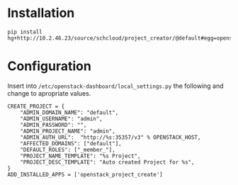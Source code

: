 # Installation

    pip install hg+http://10.2.46.23/source/schcloud/project_creator/@default#egg=openstack_project_create

# Configuration
Insert into ```/etc/openstack-dashboard/local_settings.py``` the following and change
to apropriate values.

    CREATE_PROJECT = {
        "ADMIN_DOMAIN_NAME": "default",
        "ADMIN_USERNAME": "admin",
        "ADMIN_PASSWORD": "",
        "ADMIN_PROJECT_NAME": "admin",
        "ADMIN_AUTH_URL":  "http://%s:35357/v3" % OPENSTACK_HOST,
        "AFFECTED_DOMAINS": ["default"],
        "DEFAULT_ROLES": ["_member_"],
        "PROJECT_NAME_TEMPLATE": "%s Project",
        "PROJECT_DESC_TEMPLATE": "Auto created Project for %s",
    }
    ADD_INSTALLED_APPS = ['openstack_project_create']

